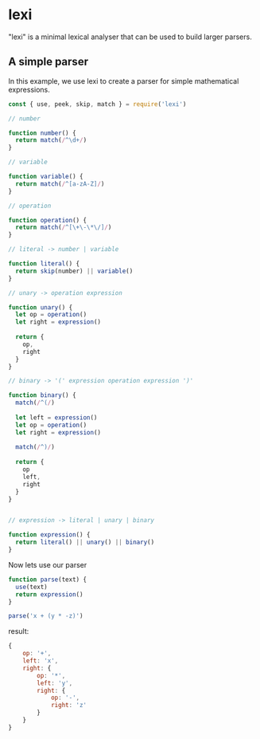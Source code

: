 # lexi

"lexi" is a minimal lexical analyser that can be used to build larger parsers.


## A simple parser

In this example, we use lexi to create a parser for simple mathematical expressions.

```js
const { use, peek, skip, match } = require('lexi')

// number

function number() {
  return match(/^\d+/)
}

// variable

function variable() {
  return match(/^[a-zA-Z]/)
}

// operation

function operation() {
  return match(/^[\+\-\*\/]/)
}

// literal -> number | variable

function literal() {
  return skip(number) || variable()
}

// unary -> operation expression

function unary() {
  let op = operation()
  let right = expression()
  
  return {
    op,
    right
  }
}

// binary -> '(' expression operation expression ')'

function binary() {
  match(/^(/)
  
  let left = expression()
  let op = operation()
  let right = expression()
  
  match(/^)/)
  
  return {
    op
    left,
    right
  }
}


// expression -> literal | unary | binary

function expression() {
  return literal() || unary() || binary()
}
```

Now lets use our parser

```js
function parse(text) {
  use(text)
  return expression()
}

parse('x + (y * -z)')
```

result:

```js
{
    op: '+',
    left: 'x',
    right: {
        op: '*',
        left: 'y',
        right: {
            op: '-',
            right: 'z'
        }
    }
}   
```
